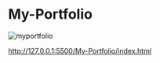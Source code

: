 # My-Portfolio
![myportfolio](https://github.com/Thesko27/My-Portfolio/assets/120025557/c0bc4179-7ba1-4615-b79d-a35a08995bd6)

http://127.0.0.1:5500/My-Portfolio/index.html
